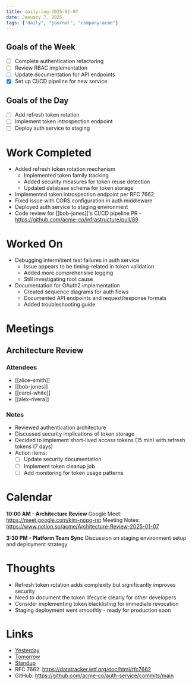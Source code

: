 ```yaml
---
title: daily-log-2025-01-07
date: January 7, 2025
tags: ["daily", "journal", "company:acme"]
---
```


## Goals of the Week

* [ ] Complete authentication refactoring
* [ ] Review RBAC implementation
* [ ] Update documentation for API endpoints
* [x] Set up CI/CD pipeline for new service

## Goals of the Day

* [ ] Add refresh token rotation
* [ ] Implement token introspection endpoint
* [ ] Deploy auth service to staging

# Work Completed

* Added refresh token rotation mechanism
  * Implemented token family tracking
  * Added security measures for token reuse detection
  * Updated database schema for token storage
* Implemented token introspection endpoint per RFC 7662
* Fixed issue with CORS configuration in auth middleware
* Deployed auth service to staging environment
* Code review for [[bob-jones]]'s CI/CD pipeline PR - https://github.com/acme-co/infrastructure/pull/89

# Worked On

* Debugging intermittent test failures in auth service
  * Issue appears to be timing-related in token validation
  * Added more comprehensive logging
  * Still investigating root cause
* Documentation for OAuth2 implementation
  * Created sequence diagrams for auth flows
  * Documented API endpoints and request/response formats
  * Added troubleshooting guide

# Meetings

## Architecture Review

### Attendees
* [[alice-smith]]
* [[bob-jones]]
* [[carol-white]]
* [[alex-rivera]]

### Notes
* Reviewed authentication architecture
* Discussed security implications of token storage
* Decided to implement short-lived access tokens (15 min) with refresh tokens (7 days)
* Action items:
  * [ ] Update security documentation
  * [ ] Implement token cleanup job
  * [ ] Add monitoring for token usage patterns

# Calendar

**10:00 AM - Architecture Review**
Google Meet: https://meet.google.com/klm-nopq-rst
Meeting Notes: https://www.notion.so/acme/Architecture-Review-2025-01-07

**3:30 PM - Platform Team Sync**
Discussion on staging environment setup and deployment strategy

# Thoughts

* Refresh token rotation adds complexity but significantly improves security
* Need to document the token lifecycle clearly for other developers
* Consider implementing token blacklisting for immediate revocation
* Staging deployment went smoothly - ready for production soon

# Links

* [Yesterday](2025-01-06)
* [Tomorrow](2025-01-08)
* [Standup](../standup/2025-01-07)
* RFC 7662: https://datatracker.ietf.org/doc/html/rfc7662
* GitHub: https://github.com/acme-co/auth-service/commits/main
